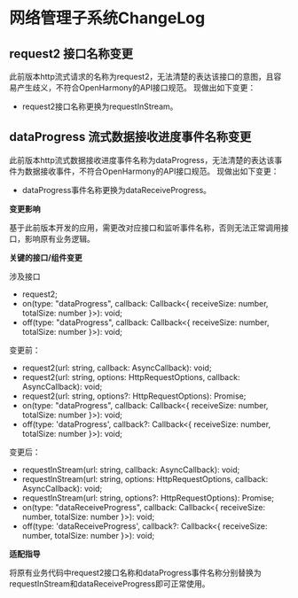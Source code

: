 # 网络管理子系统ChangeLog

## request2 接口名称变更

此前版本http流式请求的名称为request2，无法清楚的表达该接口的意图，且容易产生歧义，不符合OpenHarmony的API接口规范。
现做出如下变更：
  - request2接口名称更换为requestInStream。

## dataProgress 流式数据接收进度事件名称变更

此前版本http流式数据接收进度事件名称为dataProgress，无法清楚的表达该事件为数据接收事件，不符合OpenHarmony的API接口规范。
现做出如下变更：
  - dataProgress事件名称更换为dataReceiveProgress。

**变更影响**

基于此前版本开发的应用，需更改对应接口和监听事件名称，否则无法正常调用接口，影响原有业务逻辑。

**关键的接口/组件变更**

涉及接口

  - request2;
  - on(type: "dataProgress", callback: Callback<{ receiveSize: number, totalSize: number }>): void;
  - off(type: "dataProgress", callback: Callback<{ receiveSize: number, totalSize: number }>): void;

变更前：
  - request2(url: string, callback: AsyncCallback<number>): void;
  - request2(url: string, options: HttpRequestOptions, callback: AsyncCallback<number>): void;
  - request2(url: string, options?: HttpRequestOptions): Promise<number>;
  - on(type: "dataProgress", callback: Callback<{ receiveSize: number, totalSize: number }>): void;
  - off(type: 'dataProgress', callback?: Callback<{ receiveSize: number, totalSize: number }>): void;

变更后：
  - requestInStream(url: string, callback: AsyncCallback<number>): void;
  - requestInStream(url: string, options: HttpRequestOptions, callback: AsyncCallback<number>): void;
  - requestInStream(url: string, options?: HttpRequestOptions): Promise<number>;
  - on(type: "dataReceiveProgress", callback: Callback<{ receiveSize: number, totalSize: number }>): void;
  - off(type: 'dataReceiveProgress', callback?: Callback<{ receiveSize: number, totalSize: number }>): void;

**适配指导**

将原有业务代码中request2接口名称和dataProgress事件名称分别替换为requestInStream和dataReceiveProgress即可正常使用。
